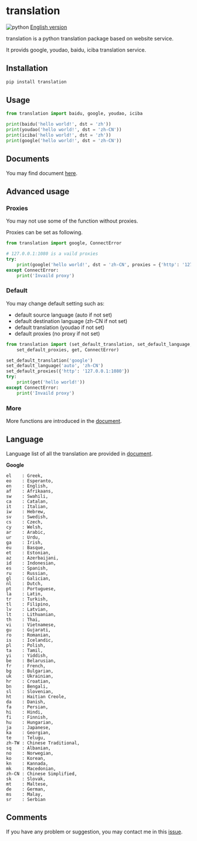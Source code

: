 # translation

![python](https://img.shields.io/badge/python-2.7-ff69b4.svg) [English version](https://github.com/littlecodersh/translation/blob/master/README.md)

translation is a python translation package based on website service.

It provids google, youdao, baidu, iciba translation service.

## Installation

```bash
pip install translation
```

## Usage

```python
from translation import baidu, google, youdao, iciba

print(baidu('hello world!', dst = 'zh'))
print(youdao('hello world!', dst = 'zh-CN'))
print(iciba('hello world!', dst = 'zh'))
print(google('hello world!', dst = 'zh-CN'))
```

## Documents

You may find document [here](https://translation.readthedocs.org/zh/latest/).

## Advanced usage

### Proxies

You may not use some of the function without proxies.

Proxies can be set as following.

```python
from translation import google, ConnectError

# 127.0.0.1:1080 is a vaild proxies
try:
    print(google('hello world!', dst = 'zh-CN', proxies = {'http': '127.0.0.1:1080'}))
except ConnectError:
    print('Invaild proxy')
```

### Default

You may change default setting such as:
* default source language (auto if not set)
* default destination language (zh-CN if not set)
* default translation (youdao if not set)
* default proxies (no proxy if not set)

```python
from translation import (set_default_translation, set_default_language,
    set_default_proxies, get, ConnectError)

set_default_translation('google')
set_default_language('auto', 'zh-CN')
set_default_proxies({'http': '127.0.0.1:1080'})
try:
    print(get('hello world!'))
except ConnectError:
    print('Invaild proxy')
```

### More

More functions are introduced in the [document](https://translation.readthedocs.org/zh/latest/).

## Language

Language list of all the translation are provided in [document](https://translation.readthedocs.org/zh/latest/).

**Google**
```
el    : Greek,
eo    : Esperanto,
en    : English,
af    : Afrikaans,
sw    : Swahili,
ca    : Catalan,
it    : Italian,
iw    : Hebrew,
sv    : Swedish,
cs    : Czech,
cy    : Welsh,
ar    : Arabic,
ur    : Urdu,
ga    : Irish,
eu    : Basque,
et    : Estonian,
az    : Azerbaijani,
id    : Indonesian,
es    : Spanish,
ru    : Russian,
gl    : Galician,
nl    : Dutch,
pt    : Portuguese,
la    : Latin,
tr    : Turkish,
tl    : Filipino,
lv    : Latvian,
lt    : Lithuanian,
th    : Thai,
vi    : Vietnamese,
gu    : Gujarati,
ro    : Romanian,
is    : Icelandic,
pl    : Polish,
ta    : Tamil,
yi    : Yiddish,
be    : Belarusian,
fr    : French,
bg    : Bulgarian,
uk    : Ukrainian,
hr    : Croatian,
bn    : Bengali,
sl    : Slovenian,
ht    : Haitian Creole,
da    : Danish,
fa    : Persian,
hi    : Hindi,
fi    : Finnish,
hu    : Hungarian,
ja    : Japanese,
ka    : Georgian,
te    : Telugu,
zh-TW : Chinese Traditional,
sq    : Albanian,
no    : Norwegian,
ko    : Korean,
kn    : Kannada,
mk    : Macedonian,
zh-CN : Chinese Simplified,
sk    : Slovak,
mt    : Maltese,
de    : German,
ms    : Malay,
sr    : Serbian
```

## Comments

If you have any problem or suggestion, you may contact me in this [issue](https://github.com/littlecodersh/translation/issues/1).
